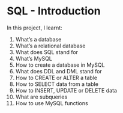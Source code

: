 # SQL - Introduction

In this project, I learnt:

1. What’s a database
1. What’s a relational database
1. What does SQL stand for
1. What’s MySQL
1. How to create a database in MySQL
1. What does DDL and DML stand for
1. How to CREATE or ALTER a table
1. How to SELECT data from a table
1. How to INSERT, UPDATE or DELETE data
1. What are subqueries
1. How to use MySQL functions
